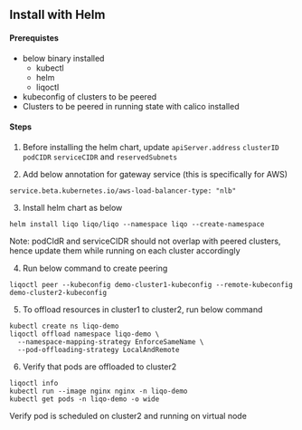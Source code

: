 ## Install with Helm

#### Prerequistes

- below binary installed
    - kubectl
    - helm
    - liqoctl
- kubeconfig of clusters to be peered
- Clusters to be peered in running state with calico installed

#### Steps

1. Before installing the helm chart, update `apiServer.address` `clusterID` `podCIDR` `serviceCIDR` and `reservedSubnets`

2. Add below annotation for gateway service (this is specifically for AWS)
```
service.beta.kubernetes.io/aws-load-balancer-type: "nlb"
```
3. Install helm chart as below
```
helm install liqo liqo/liqo --namespace liqo --create-namespace 
```
Note: podCIdR and serviceCIDR should not overlap with peered clusters, hence update them while running on each cluster accordingly

4. Run below command to create peering

```
liqoctl peer --kubeconfig demo-cluster1-kubeconfig --remote-kubeconfig demo-cluster2-kubeconfig
```
 
5. To offload resources in cluster1 to cluster2, run below command

```
kubectl create ns liqo-demo
liqoctl offload namespace liqo-demo \
  --namespace-mapping-strategy EnforceSameName \
  --pod-offloading-strategy LocalAndRemote
```
6. Verify that pods are offloaded to cluster2

```
liqoctl info
kubectl run --image nginx nginx -n liqo-demo
kubectl get pods -n liqo-demo -o wide
```
Verify pod is scheduled on cluster2 and running on virtual node